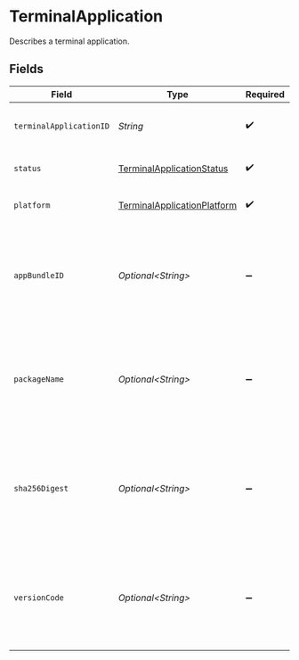 # TerminalApplication

Describes a terminal application.


## Fields

| Field                                                                                                   | Type                                                                                                    | Required                                                                                                | Description                                                                                             | Example                                                                                                 |
| ------------------------------------------------------------------------------------------------------- | ------------------------------------------------------------------------------------------------------- | ------------------------------------------------------------------------------------------------------- | ------------------------------------------------------------------------------------------------------- | ------------------------------------------------------------------------------------------------------- |
| `terminalApplicationID`                                                                                 | *String*                                                                                                | :heavy_check_mark:                                                                                      | ID of the terminal application.                                                                         | 12345678-1234-1234-1234-123456789012                                                                    |
| `status`                                                                                                | [TerminalApplicationStatus](../../models/components/TerminalApplicationStatus.md)                       | :heavy_check_mark:                                                                                      | Status of the terminal application.                                                                     | enabled                                                                                                 |
| `platform`                                                                                              | [TerminalApplicationPlatform](../../models/components/TerminalApplicationPlatform.md)                   | :heavy_check_mark:                                                                                      | Platform of the terminal application.                                                                   | ios                                                                                                     |
| `appBundleID`                                                                                           | *Optional\<String>*                                                                                     | :heavy_minus_sign:                                                                                      | The app bundle identifier of the terminal application. Will be returned if platform is `ios`.           |                                                                                                         |
| `packageName`                                                                                           | *Optional\<String>*                                                                                     | :heavy_minus_sign:                                                                                      | The app package name of the terminal application. Will be returned if platform is `android`.            |                                                                                                         |
| `sha256Digest`                                                                                          | *Optional\<String>*                                                                                     | :heavy_minus_sign:                                                                                      | A cryptographic hash of the signing key for the application. Will be returned if platform is `android`. |                                                                                                         |
| `versionCode`                                                                                           | *Optional\<String>*                                                                                     | :heavy_minus_sign:                                                                                      | The app version code of the terminal application. Will be returned if platform is `android`.            |                                                                                                         |